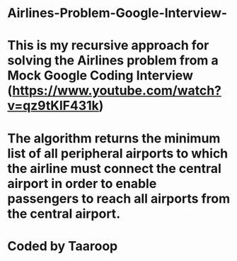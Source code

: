 # Airlines-Problem-Google-Interview-
# This is my recursive approach for solving the Airlines problem from a Mock Google Coding Interview (https://www.youtube.com/watch?v=qz9tKlF431k)
# The algorithm returns the minimum list of all peripheral airports to which the airline must connect the central airport in order to enable passengers to reach all airports from the central airport.
# Coded by Taaroop
